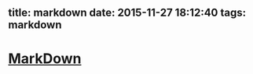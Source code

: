 title: markdown
date: 2015-11-27 18:12:40
tags: markdown
---

# [MarkDown](http://www.appinn.com/markdown/)

